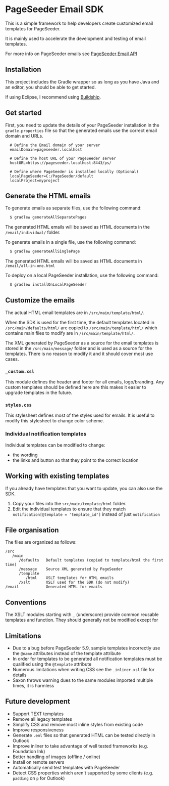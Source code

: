 # PageSeeder Email SDK

This is a simple framework to help developers create customized email templates for PageSeeder.

It is mainly used to accelerate the development and testing of email templates.

For more info on PageSeeder emails see [PageSeeder Email API](https://dev.pageseeder.com/guide/configuration/emails.html)

## Installation

This project includes the Gradle wrapper so as long as you have Java and an editor, 
you should be able to get started.

If using Eclipse, I recommend using [Buildship](http://projects.eclipse.org/projects/tools.buildship).

## Get started

First, you need to update the details of your PageSeeder installation 
in the `gradle.properties` file so that the generated emails use the correct 
email domain and URLs. 

```
  # Define the Email domain of your server
  emailDomain=pageseeder.localhost

  # Define the host URL of your PageSeeder server
  hostURL=https://pageseeder.localhost:8443/ps/

  # Define where PageSeeder is installed locally (Optional)
  localPageSeeder=C:/PageSeeder/default
  localProject=myproject
```

## Generate the HTML emails

To generate emails as separate files, use the following command:

```sh
  $ gradlew generateAllSeparatePages
```

The generated HTML emails will be saved as HTML documents in the `/email/individual/` folder.

To generate emails in a single file, use the following command:

```sh
  $ gradlew generateAllSinglePage
```

The generated HTML emails will be saved as HTML documents in `/email/all-in-one.html`

To deploy on a local PageSeeder installation, use the following command:

```sh
  $ gradlew installOnLocalPageSeeder
```

## Customize the emails

The actual HTML email templates are in `/src/main/template/html/`.

When the SDK is used for the first time, the default templates located in
`/src/main/defaults/html/` are copied to `/src/main/template/html/`
which contains main files to modify are in `/src/main/template/html/`.

The XML generated by PageSeeder as a source for the email templates is stored in the
`/src/main/message/` folder and is used as a source for the templates. There is no reason 
to modify it and it should cover most use cases.

### `_custom.xsl`

This module defines the header and footer for all emails, logo/branding.
Any custom templates should be defined here are this makes it easier to upgrade templates in the future.

### `styles.css`

This stylesheet defines most of the styles used for emails.
It is useful to modify this stylesheet to change color scheme.

### Individual notification templates

Individual templates can be modified to change:
 - the wording
 - the links and button so that they point to the correct location


## Working with existing templates

If you already have templates that you want to update, you can also use the SDK.

1. Copy your files into the `src/main/template/html` folder. 
2. Edit the individual templates to ensure that they match `notification[@template = 'template_id']` 
   instead of just `notification`

## File organisation

The files are organized as follows:

```
/src
   /main
      /defaults   Default templates (copied to template/html the first time)
      /message    Source XML generated by PageSeeder
      /template   
         /html    XSLT templates for HTML emails
      /xslt       XSLT used for the SDK (do not modify)
/email            Generated HTML for emails 
```

## Conventions

The XSLT modules starting with `_` (underscore) provide common reusable templates and function.
They should generally not be modified except for 


## Limitations

 - Due to a bug before PageSeeder 5.9, sample templates incorrectly use the `@name` attributes 
   instead of the template attribute
 - In order for templates to be generated all notification templates must be qualified using the
   `@template` attribute
 - Numerous limitations when writing CSS see the `_inliner.xsl` file for details
 - Saxon throws warning dues to the same modules imported multiple times, it is harmless


## Future development

 - Support TEXT templates
 - Remove all legacy templates
 - Simplify CSS and remove most inline styles from existing code
 - Improve responsiveness
 - Generate `.eml` files so that generated HTML can be tested directly in Outlook
 - Improve inliner to take advantage of well tested frameworks (e.g. Foundation Ink)
 - Better handling of images (offline / online)
 - Install on remote servers
 - Automatically send test templates with PageSeeder 
 - Detect CSS properties which aren't supported by some clients (e.g. `padding` on `p` for Outlook)


